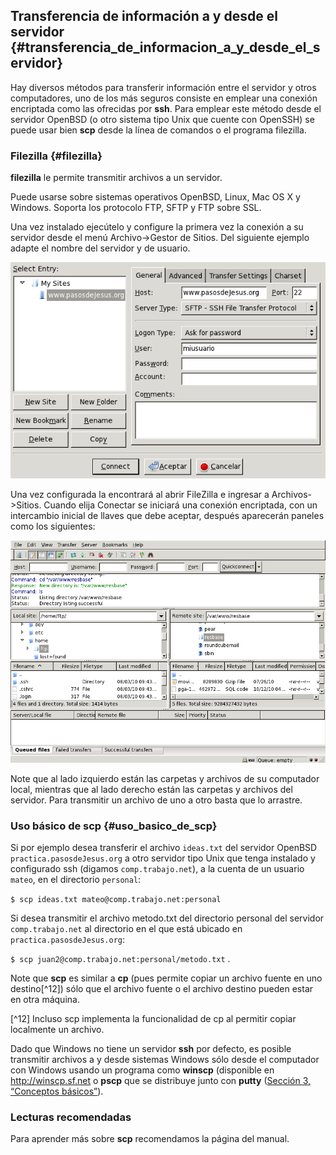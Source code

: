## Transferencia de información a y desde el servidor {#transferencia_de_informacion_a_y_desde_el_servidor}

Hay diversos métodos para transferir información entre el servidor y otros computadores, uno de los más seguros consiste en emplear una conexión encriptada como las ofrecidas por **ssh**. Para emplear este método desde el servidor OpenBSD (o otro sistema tipo Unix que cuente con OpenSSH) se puede usar bien **scp** desde la línea de comandos o el programa filezilla.

### Filezilla {#filezilla}

**filezilla** le permite transmitir archivos a un servidor.

Puede usarse sobre sistemas operativos OpenBSD, Linux, Mac OS X y Windows. Soporta los protocolo FTP, SFTP y FTP sobre SSL.

Una vez instalado ejecútelo y configure la primera vez la conexión a su servidor desde el menú Archivo->Gestor de Sitios. Del siguiente ejemplo adapte el nombre del servidor y de usuario.

![Configuración de una conexión con filezilla](img/filezillaconexion.png)
              
Una vez configurada la encontrará al abrir FileZilla e ingresar a Archivos->Sitios. Cuando elija Conectar se iniciará una conexión encriptada, con un intercambio inicial de llaves que debe aceptar, después aparecerán paneles como los siguientes:

![filezilla en operación](img/filezilla.png)
              
Note que al lado izquierdo están las carpetas y archivos de su computador local, mientras que al lado derecho están las carpetas y archivos del servidor. Para transmitir un archivo de uno a otro basta que lo arrastre.

### Uso básico de scp {#uso_basico_de_scp}

Si por ejemplo desea transferir el archivo ```ideas.txt``` del servidor OpenBSD ```practica.pasosdeJesus.org``` a otro servidor tipo Unix que tenga instalado y configurado ssh (digamos ```comp.trabajo.net```), a la cuenta de un usuario ```mateo```, en el directorio ```personal```:

```$ scp ideas.txt mateo@comp.trabajo.net:personal```
		
Si desea transmitir el archivo metodo.txt del directorio personal del servidor ```comp.trabajo.net``` al directorio en el que está ubicado en ```practica.pasosdeJesus.org```:

```$ scp juan2@comp.trabajo.net:personal/metodo.txt``` .
		
Note que **scp** es similar a **cp** (pues permite copiar un archivo fuente en uno destino[^12]) sólo que el archivo fuente o el archivo destino pueden estar en otra máquina.

[^12] Incluso scp implementa la funcionalidad de cp al permitir copiar localmente un archivo.

Dado que Windows no tiene un servidor **ssh** por defecto, es posible transmitir archivos a y desde sistemas Windows sólo desde el computador con Windows usando un programa como **winscp** (disponible en http://winscp.sf.net o **pscp** que se distribuye junto con **putty** ([Sección 3, “Conceptos básicos”](http://socrates.io/#KaOWf1G)).

### Lecturas recomendadas 

Para aprender más sobre **scp** recomendamos la página del manual.
